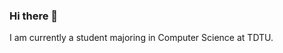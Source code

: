 ### Hi there 👋
I am currently a student majoring in Computer Science at TDTU.

<!--
**trnqbao/trnqbao** is a ✨ _special_ ✨ repository because its `README.md` (this file) appears on your GitHub profile.

Here are some ideas to get you started:

- 🔭 I’m currently a junior student of Computer Science at TDTU.

